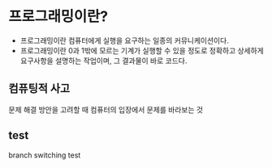 # 프로그래밍이란?

- 프로그래밍이란 컴퓨터에게 실행을 요구하는 일종의 커뮤니케이션이다.
- 프로그래밍이란 0과 1밖에 모르는 기계가 실행할 수 있을 정도로 정확하고 상세하게 요구사항을 설명하는 작업이며, 그 결과물이 바로 코드다.

## 컴퓨팅적 사고

문제 해결 방안을 고려할 때 컴퓨터의 입장에서 문제를 바라보는 것

## test

branch switching test
